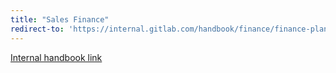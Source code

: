 ```yaml
---
title: "Sales Finance"
redirect-to: 'https://internal.gitlab.com/handbook/finance/finance-planning-and-analysis/sales-finance/'
---
```


[Internal handbook link](https://internal.gitlab.com/handbook/finance/finance-planning-and-analysis/sales-finance/)